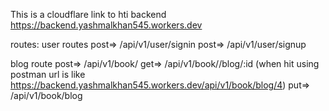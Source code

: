 This  is a cloudflare link to hti backend 
 https://backend.yashmalkhan545.workers.dev

 routes:
 user routes 
 post=>  /api/v1/user/signin
 post=> /api/v1/user/signup

 blog route
post=> /api/v1/book/
get=> /api/v1/book//blog/:id  (when hit using postman url is like https://backend.yashmalkhan545.workers.dev/api/v1/book/blog/4)
put=> /api/v1/book/blog

